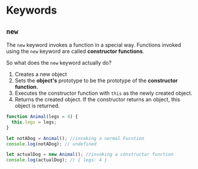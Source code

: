 # Keywords

## `new`

The `new` keyword invokes a function in a special way. Functions invoked using the  `new` keyword are called __constructor functions__.

So what does the `new` keyword actually do?
1. Creates a new object
2. Sets the __object's__ prototype to be the prototype of the __constructor function.__
3. Executes the constructor function with `this` as the newly created object.
4. Returns the created object. If the constructor returns an object, this object is returned.  

``` JavaScript
function Animal(legs = 4) {
  this.legs = legs;
}

let notADog = Animal(); //invoking a normal Fucntion
console.log(notADog); // undefined

let actualDog = new Animal(); //invoking a constructor function
console.log(actualDog); // { legs: 4 }
```
